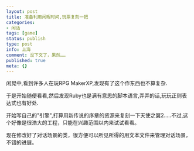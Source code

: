 ```yaml
---
layout: post
title: 准备利用闲暇时间,玩票复刻一把
categories:
- 闲话
tags: [game]
status: publish
type: post
info: 上海
comment: 没下文了，果然……
published: true
meta: {}
---
```


闲晃中,看到许多人在玩RPG MakerXP,发现有了这个作东西也不算复杂.


于是开始随便看看,然后发现Ruby也是满有意思的脚本语言,弄弄的话,玩玩正则表达式也有好处.


开始写自己的"引擎",打算用新传说的序章的资源来复刻一下天使之翼2.....不过,这个好像是很浩大的工程，只能在兴趣范围以内来试试看看。


现在修改好了对话场景的类，很方便可以所见所得的用文本文件来管理对话场景，不错的进展。
